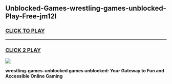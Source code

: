 
## Unblocked-Games-wrestling-games-unblocked-Play-Free-jm12l
<h3>
<a href="https://premium76.site?title=wrestling-games-unblocked&ref=23A">CLICK TO PLAY</a></h3>
<hr>

<h3>
<a href="https://premium76.site?title=wrestling-games-unblocked&ref=23A">CLICK 2 PLAY</a>
  
</h3>

<a href="https://premium76.site?title=wrestling-games-unblocked&ref=23A"><img src="https://clearcache.store/games.png"></a>


**wrestling-games-unblocked games unblocked: Your Gateway to Fun and Accessible Online Gaming**
